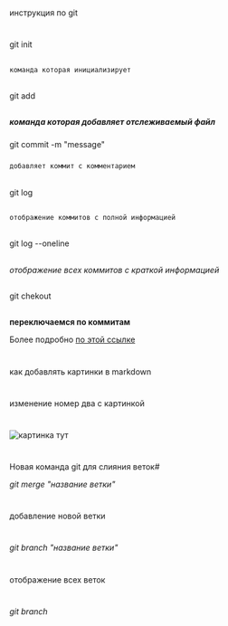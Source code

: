 #
инструкция по git
#
##
git init
## 
```sh
команда которая инициализирует
```


##
git add
##
***команда которая добавляет отслеживаемый файл***

###
git commit -m "message"
###

```sh
добавляет коммит с комментарием
```
##
git log
## 
```sh
отображение коммитов с полной информацией
``````

##
git log --oneline
##


*отображение всех коммитов с краткой информацией*



##
git chekout
##

**переключаемся по коммитам**



Более подробно [по этой ссылке](https://proglib.io/p/git-for-half-an-hour "внешний ресурс")

#
как добавлять картинки в markdown
#

#
изменение номер два c картинкой
#
![картинка тут](gitlogo.png)

#
Новая команда git для слияния веток# 

*git merge "название ветки"*

#
добавление новой ветки
#
*git branch "название ветки"*

#
отображение всех веток
#
*git branch*

